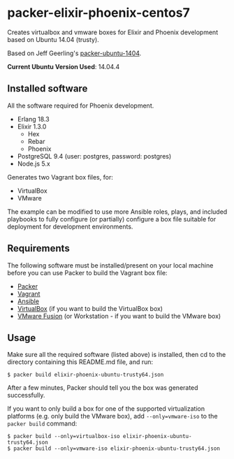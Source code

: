 # packer-elixir-phoenix-centos7

Creates virtualbox and vmware boxes for Elixir and Phoenix development based on Ubuntu 14.04 (trusty).

Based on Jeff Geerling's [packer-ubuntu-1404](https://github.com/geerlingguy/packer-ubuntu-1404). 

**Current Ubuntu Version Used**: 14.04.4 

## Installed software

All the software required for Phoenix development.

* Erlang 18.3
* Elixir 1.3.0
    * Hex
    * Rebar 
    * Phoenix
* PostgreSQL 9.4 (user: postgres, password: postgres)
* Node.js 5.x

Generates two Vagrant box files, for:

  - VirtualBox
  - VMware

The example can be modified to use more Ansible roles, plays, and included playbooks to fully configure (or partially) configure a box file suitable for deployment for development environments.

## Requirements

The following software must be installed/present on your local machine before you can use Packer to build the Vagrant box file:

  - [Packer](http://www.packer.io/)
  - [Vagrant](http://vagrantup.com/)
  - [Ansible](http://docs.ansible.com/intro_installation.html)
  - [VirtualBox](https://www.virtualbox.org/) (if you want to build the VirtualBox box)
  - [VMware Fusion](http://www.vmware.com/products/fusion/) (or Workstation - if you want to build the VMware box)

## Usage

Make sure all the required software (listed above) is installed, then cd to the directory containing this README.md file, and run:

    $ packer build elixir-phoenix-ubuntu-trusty64.json

After a few minutes, Packer should tell you the box was generated successfully.

If you want to only build a box for one of the supported virtualization platforms (e.g. only build the VMware box), add `--only=vmware-iso` to the `packer build` command:

    $ packer build --only=virtualbox-iso elixir-phoenix-ubuntu-trusty64.json
    $ packer build --only=vmware-iso elixir-phoenix-ubuntu-trusty64.json    
